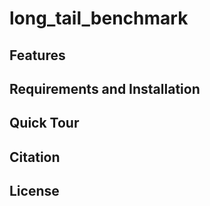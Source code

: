 # long_tail_benchmark

## Features

## Requirements and Installation

## Quick Tour

## Citation

## License

